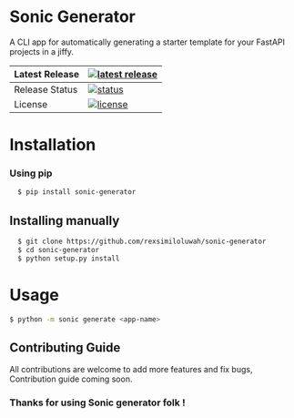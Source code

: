 # Sonic Generator

A CLI app for automatically generating a starter template for your FastAPI projects in a jiffy.

| Latest Release |  [![latest release](https://img.shields.io/badge/pip-v1.1.0-blue.svg)](https://pypi.org/project/sonic-generator/) |
| :--- | :--- |
| Release Status |  [![status](https://img.shields.io/badge/status-stable-brightgreen.svg)](./) |
| License |  [![license](https://img.shields.io/badge/license-MIT-orange.svg)](./) |

# Installation

### Using pip

```bash
  $ pip install sonic-generator
```
## Installing manually

```bash
  $ git clone https://github.com/rexsimiloluwah/sonic-generator
  $ cd sonic-generator
  $ python setup.py install
```
# Usage

```bash
$ python -m sonic generate <app-name>
```
## Contributing Guide 

All contributions are welcome to add more features and fix bugs, Contribution guide coming soon.

### Thanks for using Sonic generator folk !
